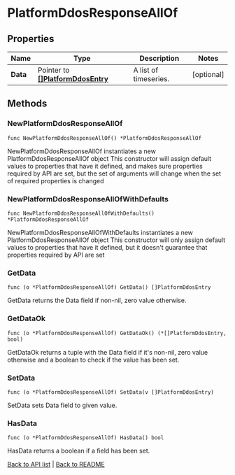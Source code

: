 # PlatformDdosResponseAllOf

## Properties

Name | Type | Description | Notes
------------ | ------------- | ------------- | -------------
**Data** | Pointer to [**[]PlatformDdosEntry**](PlatformDdosEntry.md) | A list of timeseries. | [optional] 

## Methods

### NewPlatformDdosResponseAllOf

`func NewPlatformDdosResponseAllOf() *PlatformDdosResponseAllOf`

NewPlatformDdosResponseAllOf instantiates a new PlatformDdosResponseAllOf object
This constructor will assign default values to properties that have it defined,
and makes sure properties required by API are set, but the set of arguments
will change when the set of required properties is changed

### NewPlatformDdosResponseAllOfWithDefaults

`func NewPlatformDdosResponseAllOfWithDefaults() *PlatformDdosResponseAllOf`

NewPlatformDdosResponseAllOfWithDefaults instantiates a new PlatformDdosResponseAllOf object
This constructor will only assign default values to properties that have it defined,
but it doesn't guarantee that properties required by API are set

### GetData

`func (o *PlatformDdosResponseAllOf) GetData() []PlatformDdosEntry`

GetData returns the Data field if non-nil, zero value otherwise.

### GetDataOk

`func (o *PlatformDdosResponseAllOf) GetDataOk() (*[]PlatformDdosEntry, bool)`

GetDataOk returns a tuple with the Data field if it's non-nil, zero value otherwise
and a boolean to check if the value has been set.

### SetData

`func (o *PlatformDdosResponseAllOf) SetData(v []PlatformDdosEntry)`

SetData sets Data field to given value.

### HasData

`func (o *PlatformDdosResponseAllOf) HasData() bool`

HasData returns a boolean if a field has been set.


[Back to API list](../README.md#documentation-for-api-endpoints) | [Back to README](../README.md)


